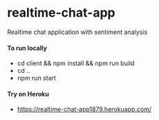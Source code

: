 # realtime-chat-app
Realtime chat application with sentiment analysis

#### To run locally
- cd client && npm install && npm run build
- cd ..
- npm run start

#### Try on Heroku
- https://realtime-chat-app1879.herokuapp.com/



